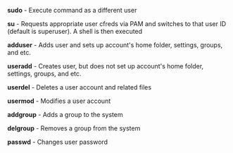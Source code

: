 
**sudo** - Execute command as a different user  
  
**su** - Requests appropriate user cfreds via PAM and switches to that user ID (default is superuser). A shell is then executed  
  
**adduser** - Adds user and sets up account's home folder, settings, groups, and etc.  
  
**useradd** - Creates user, but does not set up account's home folder, settings, groups, and etc.  
  
**userdel** - Deletes a user account and related files  
  
**usermod** - Modifies a user account  
  
**addgroup** - Adds a group to the system  
  
**delgroup** - Removes a group from the system  
  
**passwd** - Changes user password